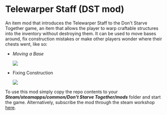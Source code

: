 # Telewarper Staff (DST mod)
An item mod that introduces the Telewarper Staff to the Don't Starve Together game, an item that allows the player to warp craftable structures into the inventory without destroying them. It can be used to move bases around, fix construction mistakes or make other players wonder where their chests went, like so:

* _Moving a Base_

    ![](https://thumbs.gfycat.com/BronzeCloudyEastsiberianlaika-size_restricted.gif)

* Fixing Construction

    ![](https://thumbs.gfycat.com/InfantileGoldenBlackpanther-size_restricted.gif)

To use this mod simply copy the repo contents to your _**Steam/steamapps/common/Don't Starve Together/mods**_ folder and start the game. Alternatively, subscribe the mod through the steam workshop [here](http://steamcommunity.com/sharedfiles/filedetails/?id=741466192).